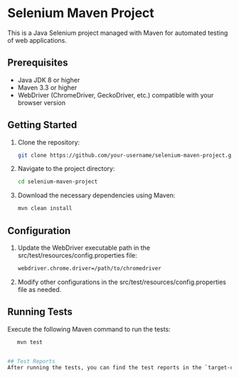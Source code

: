 # Selenium Maven Project

This is a Java Selenium project managed with Maven for automated testing of web applications.

## Prerequisites

- Java JDK 8 or higher
- Maven 3.3 or higher
- WebDriver (ChromeDriver, GeckoDriver, etc.) compatible with your browser version

## Getting Started

1. Clone the repository:

   ```bash
   git clone https://github.com/your-username/selenium-maven-project.git

2. Navigate to the project directory:

   ```bash
   cd selenium-maven-project
   
3. Download the necessary dependencies using Maven:

   ```bash
   mvn clean install


## Configuration   

1. Update the WebDriver executable path in the src/test/resources/config.properties file:

   ```bash
   webdriver.chrome.driver=/path/to/chromedriver
   
2. Modify other configurations in the src/test/resources/config.properties file as needed.

## Running Tests

Execute the following Maven command to run the tests:
```bash
   mvn test


## Test Reports
After running the tests, you can find the test reports in the `target-output` directory.